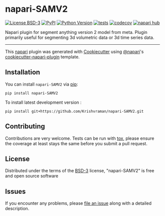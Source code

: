 # napari-SAMV2

[![License BSD-3](https://img.shields.io/pypi/l/napari-SAMV2.svg?color=green)](https://github.com/Krishvraman/napari-SAMV2/raw/main/LICENSE)
[![PyPI](https://img.shields.io/pypi/v/napari-SAMV2.svg?color=green)](https://pypi.org/project/napari-SAMV2)
[![Python Version](https://img.shields.io/pypi/pyversions/napari-SAMV2.svg?color=green)](https://python.org)
[![tests](https://github.com/Krishvraman/napari-SAMV2/workflows/tests/badge.svg)](https://github.com/Krishvraman/napari-SAMV2/actions)
[![codecov](https://codecov.io/gh/Krishvraman/napari-SAMV2/branch/main/graph/badge.svg)](https://codecov.io/gh/Krishvraman/napari-SAMV2)
[![napari hub](https://img.shields.io/endpoint?url=https://api.napari-hub.org/shields/napari-SAMV2)](https://napari-hub.org/plugins/napari-SAMV2)

Napari plugin for segment anything version 2 model from meta. Plugin primarily useful for segmenting 3d volumetric data or 3d time series data. 

----------------------------------

This [napari] plugin was generated with [Cookiecutter] using [@napari]'s [cookiecutter-napari-plugin] template.

<!--
Don't miss the full getting started guide to set up your new package:
https://github.com/napari/cookiecutter-napari-plugin#getting-started

and review the napari docs for plugin developers:
https://napari.org/stable/plugins/index.html
-->

## Installation

You can install `napari-SAMV2` via [pip]:

    pip install napari-SAMV2



To install latest development version :

    pip install git+https://github.com/Krishvraman/napari-SAMV2.git


## Contributing

Contributions are very welcome. Tests can be run with [tox], please ensure
the coverage at least stays the same before you submit a pull request.

## License

Distributed under the terms of the [BSD-3] license,
"napari-SAMV2" is free and open source software

## Issues

If you encounter any problems, please [file an issue] along with a detailed description.

[napari]: https://github.com/napari/napari
[Cookiecutter]: https://github.com/audreyr/cookiecutter
[@napari]: https://github.com/napari
[MIT]: http://opensource.org/licenses/MIT
[BSD-3]: http://opensource.org/licenses/BSD-3-Clause
[GNU GPL v3.0]: http://www.gnu.org/licenses/gpl-3.0.txt
[GNU LGPL v3.0]: http://www.gnu.org/licenses/lgpl-3.0.txt
[Apache Software License 2.0]: http://www.apache.org/licenses/LICENSE-2.0
[Mozilla Public License 2.0]: https://www.mozilla.org/media/MPL/2.0/index.txt
[cookiecutter-napari-plugin]: https://github.com/napari/cookiecutter-napari-plugin

[file an issue]: https://github.com/Krishvraman/napari-SAMV2/issues

[napari]: https://github.com/napari/napari
[tox]: https://tox.readthedocs.io/en/latest/
[pip]: https://pypi.org/project/pip/
[PyPI]: https://pypi.org/
